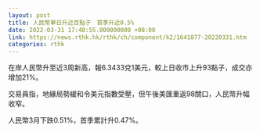 ```yaml
---
layout: post
title: 人民幣單日升近百點子　首季升近0.5%
date: 2022-03-31 17:48:55.000000000 +08:00
link: https://news.rthk.hk/rthk/ch/component/k2/1641877-20220331.htm
categories: rthk
---
```


在岸人民幣升至近3周新高，報6.3433兌1美元，較上日收市上升93點子，成交亦增加21%。

交易員指，地緣局勢緩和令美元指數受壓，但午後美匯重返98關口，人民幣升幅收窄。

人民幣3月下跌0.51%，首季累計升0.47%。
